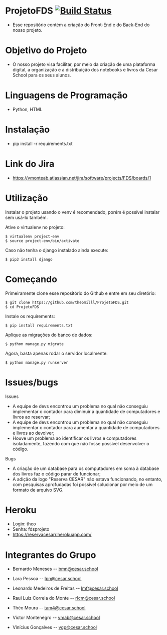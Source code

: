 # ProjetoFDS [![Build Status](https://app.travis-ci.com/theomilll/ProjetoFDS.svg?branch=main)](https://app.travis-ci.com/theomilll/ProjetoFDS)
- Esse repositório contém a criação do Front-End e do Back-End do nosso projeto.

# Objetivo do Projeto
- O nosso projeto visa facilitar, por meio da criação de uma plataforma digital, a organização e a distribuição dos notebooks e livros da Cesar School para os seus alunos.

# Linguagens de Programação
- Python, HTML

# Instalação
- pip install -r requirements.txt

# Link do Jira
- https://vmonteab.atlassian.net/jira/software/projects/FDS/boards/1

# Utilização

Instalar o projeto usando o venv é recomendado, porém é possível instalar sem usá-lo também.

Ative o virtualenv no projeto:

    $ virtualenv project-env
    $ source project-env/bin/activate
    
Caso não tenha o django instalado ainda execute:

    $ pip3 install django
    
# Começando

Primeiramente clone esse repositório do Github e entre em seu diretório:

    $ git clone https://github.com/theomilll/ProjetoFDS.git
    $ cd ProjetoFDS

Instale os requirements:

    $ pip install requirements.txt
    
Aplique as migrações do banco de dados:
 
    $ python manage.py migrate
    
Agora, basta apenas rodar o servidor localmente:

    $ python manage.py runserver
    

# Issues/bugs

  Issues
- A equipe de devs encontrou um problema no qual não conseguiu implementar o contador para diminuir a quantidade de computadores e livros ao reservar;
- A equipe de devs encontrou um problema no qual não conseguiu implementar o contador para aumentar a quantidade de computadores e livros ao devolver;
- Houve um problema ao identificar os livros e computadores isoladamente, fazendo com que não fosse possível desenvolver o código.

 Bugs
- A criação de um database para os computadores em soma à database dos livros faz o código parar de funcionar;
- A adição da logo "Reserva CESAR" não estava funcionando, no entanto, com pesquisas aprofudadas foi possível solucionar por meio de um formato de arquivo SVG.

# Heroku
- Login: theo
- Senha: fdsprojeto
- https://reservacesarr.herokuapp.com/

# Integrantes do Grupo
- Bernardo Meneses -- bmn@cesar.school

- Lara Pessoa -- lpn@cesar.school

- Leonardo Medeiros de Freitas -- lmf@cesar.school

- Raul Luiz Correia do Monte -- rlcm@cesar.school

- Théo Moura -- tam4@cesar.school

- Victor Montenegro -- vmab@cesar.school

- Vinícius Gonçalves -- vgp@cesar.school


